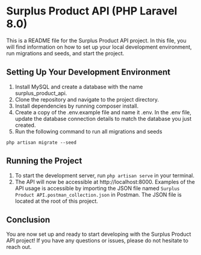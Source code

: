 # Surplus Product API (PHP Laravel 8.0)

This is a README file for the Surplus Product API project. In this file, you will find information on how to set up your local development environment, run migrations and seeds, and start the project.

## Setting Up Your Development Environment

1. Install MySQL and create a database with the name surplus_product_api.
2. Clone the repository and navigate to the project directory.
3. Install dependencies by running composer install.
4. Create a copy of the .env.example file and name it .env. In the .env file, update the database connection details to match the database you just created.
5. Run the following command to run all migrations and seeds 
```
php artisan migrate --seed
```


## Running the Project

1. To start the development server, run `php artisan serve` in your terminal.
2. The API will now be accessible at http://localhost:8000.
Examples of the API usage is accessible by importing the JSON file named `Surplus Product API.postman_collection.json` in Postman. The JSON file is located at the root of this project.

## Conclusion

You are now set up and ready to start developing with the Surplus Product API project! If you have any questions or issues, please do not hesitate to reach out.